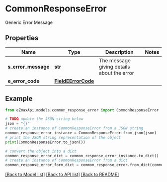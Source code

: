 # CommonResponseError

Generic Error Message

## Properties

Name | Type | Description | Notes
------------ | ------------- | ------------- | -------------
**s_error_message** | **str** | The message giving details about the error | 
**e_error_code** | [**FieldEErrorCode**](FieldEErrorCode.md) |  | 

## Example

```python
from eZmaxApi.models.common_response_error import CommonResponseError

# TODO update the JSON string below
json = "{}"
# create an instance of CommonResponseError from a JSON string
common_response_error_instance = CommonResponseError.from_json(json)
# print the JSON string representation of the object
print(CommonResponseError.to_json())

# convert the object into a dict
common_response_error_dict = common_response_error_instance.to_dict()
# create an instance of CommonResponseError from a dict
common_response_error_form_dict = common_response_error.from_dict(common_response_error_dict)
```
[[Back to Model list]](../README.md#documentation-for-models) [[Back to API list]](../README.md#documentation-for-api-endpoints) [[Back to README]](../README.md)


